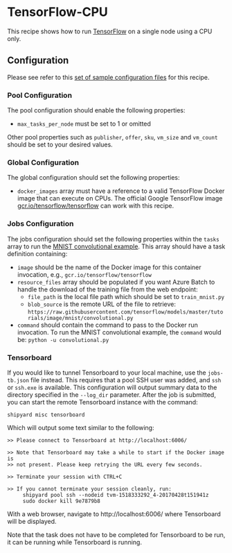 # TensorFlow-CPU
This recipe shows how to run [TensorFlow](https://www.tensorflow.org/)
on a single node using a CPU only.

## Configuration
Please see refer to this [set of sample configuration files](./config) for
this recipe.

### Pool Configuration
The pool configuration should enable the following properties:
* `max_tasks_per_node` must be set to 1 or omitted

Other pool properties such as `publisher`, `offer`, `sku`, `vm_size` and
`vm_count` should be set to your desired values.

### Global Configuration
The global configuration should set the following properties:
* `docker_images` array must have a reference to a valid TensorFlow Docker
image that can execute on CPUs. The official Google TensorFlow image
[gcr.io/tensorflow/tensorflow](https://www.tensorflow.org/install/install_linux#InstallingDocker)
can work with this recipe.

### Jobs Configuration
The jobs configuration should set the following properties within the `tasks`
array to run the
[MNIST convolutional example](https://github.com/tensorflow/models/tree/master/tutorials/image/mnist).
This array should have a task definition containing:
* `image` should be the name of the Docker image for this container invocation,
e.g., `gcr.io/tensorflow/tensorflow`
* `resource_files` array should be populated if you want Azure Batch to handle
the download of the training file from the web endpoint:
  * `file_path` is the local file path which should be set to
    `train_mnist.py`
  * `blob_source` is the remote URL of the file to retrieve:
    `https://raw.githubusercontent.com/tensorflow/models/master/tutorials/image/mnist/convolutional.py`
* `command` should contain the command to pass to the Docker run invocation.
To run the MNIST convolutional example, the `command` would be:
`python -u convolutional.py`

### Tensorboard
If you would like to tunnel Tensorboard to your local machine, use the
`jobs-tb.json` file instead. This requires that a pool SSH user was added,
and `ssh` or `ssh.exe` is available. This configuration will output summary
data to the directory specified in the `--log_dir` parameter. After the job
is submitted, you can start the remote Tensorboard instance with the command:

```shell
shipyard misc tensorboard
```

Which will output some text similar to the following:

```
>> Please connect to Tensorboard at http://localhost:6006/

>> Note that Tensorboard may take a while to start if the Docker image is
>> not present. Please keep retrying the URL every few seconds.

>> Terminate your session with CTRL+C

>> If you cannot terminate your session cleanly, run:
     shipyard pool ssh --nodeid tvm-1518333292_4-20170428t151941z
     sudo docker kill 9e7879b8
```

With a web browser, navigate to http://localhost:6006/ where Tensorboard
will be displayed.

Note that the task does not have to be completed for Tensorboard to be run,
it can be running while Tensorboard is running.
